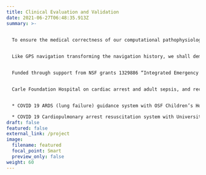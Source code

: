 ```yaml
---
title: Clinical Evaluation and Validation
date: 2021-06-27T06:48:35.913Z
summary: >-
  

  To ensure the medical correctness of our computational pathophysiology models and the safety and effectiveness of our guidance systems, we partner with: 1) Dr. Jonathan Gehlbach and Dr. Paul M. Jeziorczak of OSF on pediatric sepsis and COVID 19 ARDS (lung failure); 2) Dr. Priti Jani of University of Chicago Medical Center on COVID 19 cardiopulmonary arrest resuscitation and 3) with Dr. Karen White of Carle Foundation Hospital on adult cardiac arrest resuscitation.


  Like GPS navigation transforming the navigation history, we shall demonstrate that AI-enhanced and computational pathophysiology model-based medical best practice guidance systems will transform clinical practice.


  Funded through support from NSF grants 1329886 “Integrated Emergency CPS - Human Systems,” and NSF1545002 “An Executable Distributed Medical Best Practice Guidance System for End-to-End Emergency Care from Rural to Regional Center,” we have been working with


  Carle Foundation Hospital on cardiac arrest and adult sepsis, and recently with OSF Children’s Hospital of Illinois on pediatric sepsis. Since the start of COVID, we are funded by C3.ai to integrate AI-based early warning with our guidance system technology to create:


  * COVID 19 ARDS (lung failure) guidance system with OSF Children’s Hospital of Illinois, Here is the demonstration prototype

  * COVID 19 Cardiopulmonary arrest resuscitation system with University of Chicago Medical Center. We are in the process of creating a demonstration prototype
draft: false
featured: false
external_link: /project
image:
  filename: featured
  focal_point: Smart
  preview_only: false
weight: 60
---
```

